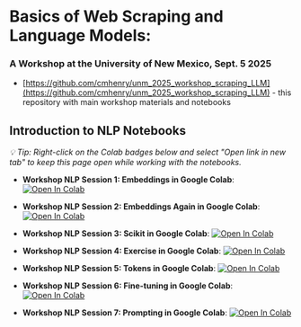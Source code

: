 # Basics of Web Scraping and Language Models: 
### A Workshop at the University of New Mexico, Sept. 5 2025

- [https://github.com/cmhenry/unm_2025_workshop_scraping_LLM](https://github.com/cmhenry/unm_2025_workshop_scraping_LLM) - this repository with main workshop materials and notebooks

## Introduction to NLP Notebooks
*💡 Tip: Right-click on the Colab badges below and select "Open link in new tab" to keep this page open while working with the notebooks.*

- **Workshop NLP Session 1: Embeddings in Google Colab**: <a href="https://colab.research.google.com/github/cmhenry/unm_workshop_2025/blob/main/notebooks/nlp/workshop_nlp_1_embeddings.ipynb?flush_cache=true" target="_blank"><img src="https://colab.research.google.com/assets/colab-badge.svg" alt="Open In Colab"/></a>

- **Workshop NLP Session 2: Embeddings Again in Google Colab**: <a href="https://colab.research.google.com/github/cmhenry/unm_workshop_2025/blob/main/notebooks/nlp/workshop_nlp_2_embeddings.ipynb?flush_cache=true" target="_blank"><img src="https://colab.research.google.com/assets/colab-badge.svg" alt="Open In Colab"/></a>

- **Workshop NLP Session 3: Scikit in Google Colab**: <a href="https://colab.research.google.com/github/cmhenry/unm_workshop_2025/blob/main/notebooks/nlp/workshop_nlp_3_scikit.ipynb?flush_cache=true" target="_blank"><img src="https://colab.research.google.com/assets/colab-badge.svg" alt="Open In Colab"/></a>

- **Workshop NLP Session 4: Exercise in Google Colab**: <a href="https://colab.research.google.com/github/cmhenry/unm_workshop_2025/blob/main/notebooks/nlp/workshop_nlp_4_exercise.ipynb?flush_cache=true" target="_blank"><img src="https://colab.research.google.com/assets/colab-badge.svg" alt="Open In Colab"/></a>

- **Workshop NLP Session 5: Tokens in Google Colab**: <a href="https://colab.research.google.com/github/cmhenry/unm_workshop_2025/blob/main/notebooks/nlp/workshop_nlp_5_tokens.ipynb?flush_cache=true" target="_blank"><img src="https://colab.research.google.com/assets/colab-badge.svg" alt="Open In Colab"/></a>

- **Workshop NLP Session 6: Fine-tuning in Google Colab**: <a href="https://colab.research.google.com/github/cmhenry/unm_workshop_2025/blob/main/notebooks/nlp/workshop_nlp_6_finetune.ipynb?flush_cache=true" target="_blank"><img src="https://colab.research.google.com/assets/colab-badge.svg" alt="Open In Colab"/></a>

- **Workshop NLP Session 7: Prompting in Google Colab**: <a href="https://colab.research.google.com/github/cmhenry/unm_workshop_2025/blob/main/notebooks/nlp/workshop_nlp_7_prompting.ipynb?flush_cache=true" target="_blank"><img src="https://colab.research.google.com/assets/colab-badge.svg" alt="Open In Colab"/></a>